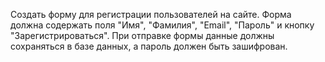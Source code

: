 Создать форму для регистрации пользователей на 
сайте. Форма должна содержать поля 
"Имя", "Фамилия", "Email", "Пароль" 
и кнопку "Зарегистрироваться".
При отправке формы данные должны сохраняться 
в базе данных, а пароль должен быть зашифрован.